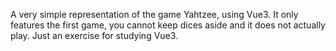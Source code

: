 A very simple representation of the game Yahtzee, using Vue3. It only features the first game, you cannot keep dices aside and it does not actually play. Just an exercise for studying Vue3.
